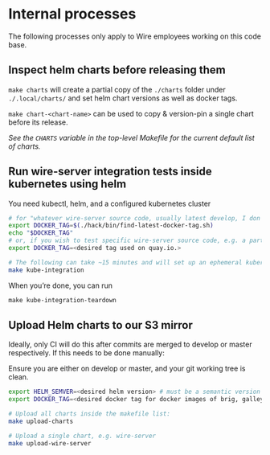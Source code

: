 # Internal processes

The following processes only apply to Wire employees working on this code base.

## Inspect helm charts before releasing them

`make charts` will create a partial copy of the `./charts` folder under `./.local/charts/` and set helm chart versions as well as docker tags.

`make chart-<chart-name>` can be used to copy & version-pin a single chart before its release.

*See the `CHARTS` variable in the top-level Makefile for the current default list of charts.*

<a id="run-wire-server-integration-tests-inside-kubernetes-using-helm"></a>

## Run wire-server integration tests inside kubernetes using helm

You need kubectl, helm, and a configured kubernetes cluster

```sh
# for "whatever wire-server source code, usually latest develop, I don't care much"
export DOCKER_TAG=$(./hack/bin/find-latest-docker-tag.sh)
echo "$DOCKER_TAG"
# or, if you wish to test specific wire-server source code, e.g. a particular PR already built by CI:
export DOCKER_TAG=<desired tag used on quay.io.>

# The following can take ~15 minutes and will set up an ephemeral kubernetes namespace and run all integration tests.
make kube-integration
```

When you’re done, you can run

```default
make kube-integration-teardown
```

## Upload Helm charts to our S3 mirror

Ideally, only CI will do this after commits are merged to develop or master respectively. If this needs to be done manually:

Ensure you are either on develop or master, and your git working tree is clean.

```sh
export HELM_SEMVER=<desired helm version> # must be a semantic version
export DOCKER_TAG=<desired docker tag for docker images of brig, galley, etc>

# Upload all charts inside the makefile list:
make upload-charts

# Upload a single chart, e.g. wire-server
make upload-wire-server
```

